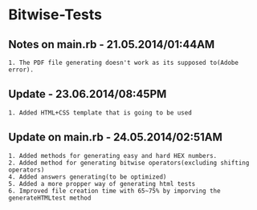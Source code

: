 Bitwise-Tests
=============

## Notes on main.rb - 21.05.2014/01:44AM ##
	1. The PDF file generating doesn't work as its supposed to(Adobe error).

## Update - 23.06.2014/08:45PM ##
	1. Added HTML+CSS template that is going to be used

## Update on main.rb - 24.05.2014/02:51AM ##
	1. Added methods for generating easy and hard HEX numbers.
	2. Added method for generating bitwise operators(excluding shifting operators)
	4. Added answers generating(to be optimized)
	5. Added a more propper way of generating html tests
	6. Improved file creation time with 65~75% by imporving the generateHTMLtest method
